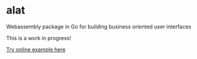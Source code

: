 # alat
Webassembly package in Go for building business oriented user interfaces

This is a work in progress!

[Try online example here](https://sipavlovic.github.io/alatexample/index.html)
